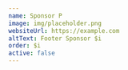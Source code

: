 ```yaml
---
name: Sponsor P
image: img/placeholder.png
websiteUrl: https://example.com
altText: Footer Sponsor $i
order: $i
active: false
---
```


